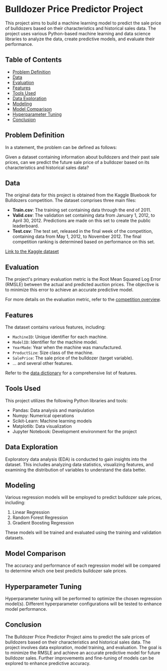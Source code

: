 # Bulldozer Price Predictor Project

This project aims to build a machine learning model to predict the sale price of bulldozers based on their characteristics and historical sales data. The project uses various Python-based machine learning and data science libraries to analyze the data, create predictive models, and evaluate their performance.

## Table of Contents

- [Problem Definition](#problem-definition)
- [Data](#data)
- [Evaluation](#evaluation)
- [Features](#features)
- [Tools Used](#tools-used)
- [Data Exploration](#data-exploration)
- [Modeling](#modeling)
- [Model Comparison](#model-comparison)
- [Hyperparameter Tuning](#hyperparameter-tuning)
- [Conclusion](#conclusion)

## Problem Definition

In a statement, the problem can be defined as follows:

Given a dataset containing information about bulldozers and their past sale prices, can we predict the future sale price of a bulldozer based on its characteristics and historical sales data?

## Data

The original data for this project is obtained from the Kaggle Bluebook for Bulldozers competition. The dataset comprises three main files:

- **Train.csv**: The training set containing data through the end of 2011.
- **Valid.csv**: The validation set containing data from January 1, 2012, to April 30, 2012. Predictions are made on this set to create the public leaderboard.
- **Test.csv**: The test set, released in the final week of the competition, containing data from May 1, 2012, to November 2012. The final competition ranking is determined based on performance on this set.

[Link to the Kaggle dataset](https://www.kaggle.com/competitions/bluebook-for-bulldozers/data)

## Evaluation

The project's primary evaluation metric is the Root Mean Squared Log Error (RMSLE) between the actual and predicted auction prices. The objective is to minimize this error to achieve an accurate predictive model.

For more details on the evaluation metric, refer to the [competition overview](https://www.kaggle.com/competitions/bluebook-for-bulldozers/overview/evaluation).

## Features

The dataset contains various features, including:

- `MachineID`: Unique identifier for each machine.
- `ModelID`: Identifier for the machine model.
- `YearMade`: Year when the machine was manufactured.
- `ProductSize`: Size class of the machine.
- `SalePrice`: The sale price of the bulldozer (target variable).
- ... and several other features.

Refer to the [data dictionary](https://www.kaggle.com/competitions/bluebook-for-bulldozers/data) for a comprehensive list of features.

## Tools Used

This project utilizes the following Python libraries and tools:

- Pandas: Data analysis and manipulation
- Numpy: Numerical operations
- Scikit-Learn: Machine learning models
- Matplotlib: Data visualization
- Jupyter Notebook: Development environment for the project

## Data Exploration

Exploratory data analysis (EDA) is conducted to gain insights into the dataset. This includes analyzing data statistics, visualizing features, and examining the distribution of variables to understand the data better.

## Modeling

Various regression models will be employed to predict bulldozer sale prices, including:

1. Linear Regression
2. Random Forest Regression
3. Gradient Boosting Regression

These models will be trained and evaluated using the training and validation datasets.

## Model Comparison

The accuracy and performance of each regression model will be compared to determine which one best predicts bulldozer sale prices.

## Hyperparameter Tuning

Hyperparameter tuning will be performed to optimize the chosen regression model(s). Different hyperparameter configurations will be tested to enhance model performance.

## Conclusion

The Bulldozer Price Predictor Project aims to predict the sale prices of bulldozers based on their characteristics and historical sales data. The project involves data exploration, model training, and evaluation. The goal is to minimize the RMSLE and achieve an accurate predictive model for future bulldozer sales. Further improvements and fine-tuning of models can be explored to enhance predictive accuracy.
